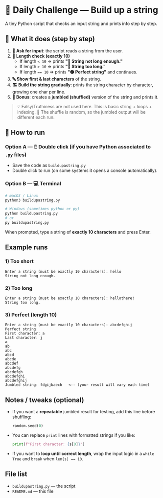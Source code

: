 # 💪 Daily Challenge — Build up a string

A tiny Python script that checks an input string and prints info step by step.

## 🔄 What it does (step by step)
1. **📝 Ask for input**: the script reads a string from the user.
2. **📏 Length check (exactly 10)**  
   - If length `< 10` ⇒ prints **"🔴 String not long enough."**  
   - If length `> 10` ⇒ prints **"🔴 String too long."**  
   - If length `== 10` ⇒ prints **"🟢 Perfect string"** and continues.
3. **🔤 Show first & last characters** of the string.
4. **🏗️ Build the string gradually**: prints the string character by character, growing one char per line.
5. **🎲 Bonus**: creates a **jumbled (shuffled)** version of the string and prints it.

> 💡 Falsy/Truthiness are not used here. This is basic string + loops + indexing.
> 🎯 The shuffle is random, so the jumbled output will be different each run.

## 🚀 How to run
### Option A — 🖱️ Double click (if you have Python associated to `.py` files)
- Save the code as `buildupastring.py`
- Double click to run (on some systems it opens a console automatically).

### Option B — 💻 Terminal
```bash
# macOS / Linux
python3 buildupastring.py

# Windows (sometimes python or py)
python buildupastring.py
# or
py buildupastring.py
```

When prompted, type a string of **exactly 10 characters** and press Enter.

## Example runs
### 1) Too short
```
Enter a string (must be exactly 10 characters): hello
String not long enough.
```

### 2) Too long
```
Enter a string (must be exactly 10 characters): hellothere!
String too long.
```

### 3) Perfect (length 10)
```
Enter a string (must be exactly 10 characters): abcdefghij
Perfect string
First character: a
Last character: j
a
ab
abc
abcd
abcde
abcdef
abcdefg
abcdefgh
abcdefghi
abcdefghij
Jumbled string: fdgijbaech   <-- (your result will vary each time)
```

## Notes / tweaks (optional)
- If you want a **repeatable** jumbled result for testing, add this line before shuffling:
  ```python
  random.seed(0)
  ```
- You can replace `print` lines with formatted strings if you like:
  ```python
  print(f"First character: {s[0]}")
  ```
- If you want to **loop until correct length**, wrap the input logic in a `while True` and `break` when `len(s) == 10`.

## File list
- `buildupastring.py` — the script
- `README.md` — this file
